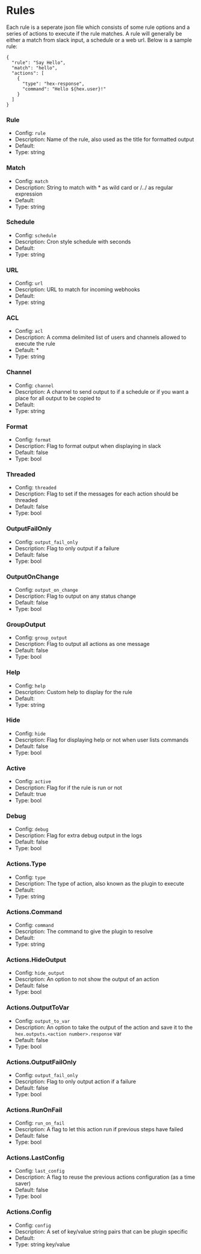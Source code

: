 # Rules

Each rule is a seperate json file which consists of some rule options and a series of actions to execute if the rule matches. A rule will generally be either a match from slack input, a schedule or a web url. Below is a sample rule:

```
{
  "rule": "Say Hello",
  "match": "hello",
  "actions": [
    {
      "type": "hex-response",
      "command": "Hello ${hex.user}!"
    }
  ]
}
```

### Rule
- Config: `rule`
- Description: Name of the rule, also used as the title for formatted output
- Default:
- Type: string

### Match
- Config: `match`
- Description: String to match with * as wild card or /../ as regular expression
- Default:
- Type: string

### Schedule
- Config: `schedule`
- Description: Cron style schedule with seconds
- Default:
- Type: string

### URL
- Config: `url`
- Description: URL to match for incoming webhooks
- Default:
- Type: string

### ACL
- Config: `acl`
- Description: A comma delimited list of users and channels allowed to execute the rule
- Default: *
- Type: string

### Channel
- Config: `channel`
- Description: A channel to send output to if a schedule or if you want a place for all output to be copied to
- Default:
- Type: string

### Format
- Config: `format`
- Description: Flag to format output when displaying in slack
- Default: false
- Type: bool

### Threaded
- Config: `threaded`
- Description: Flag to set if the messages for each action should be threaded
- Default: false
- Type: bool

### OutputFailOnly
- Config: `output_fail_only`
- Description: Flag to only output if a failure
- Default: false
- Type: bool

### OutputOnChange
- Config: `output_on_change`
- Description: Flag to output on any status change
- Default: false
- Type: bool

### GroupOutput
- Config: `group_output`
- Description: Flag to output all actions as one message
- Default: false
- Type: bool

### Help
- Config: `help`
- Description: Custom help to display for the rule
- Default:
- Type: string

### Hide
- Config: `hide`
- Description: Flag for displaying help or not when user lists commands
- Default: false
- Type: bool

### Active
- Config: `active`
- Description: Flag for if the rule is run or not
- Default: true
- Type: bool

### Debug
- Config: `debug`
- Description: Flag for extra debug output in the logs
- Default: false
- Type: bool

### Actions.Type
- Config: `type`
- Description: The type of action, also known as the plugin to execute
- Default:
- Type: string

### Actions.Command
- Config: `command`
- Description: The command to give the plugin to resolve
- Default:
- Type: string

### Actions.HideOutput
- Config: `hide_output`
- Description: An option to not show the output of an action
- Default: false
- Type: bool

### Actions.OutputToVar
- Config: `output_to_var`
- Description: An option to take the output of the action and save it to the `hex.outputs.<action number>.response` var
- Default: false
- Type: bool

### Actions.OutputFailOnly
- Config: `output_fail_only`
- Description: Flag to only output action if a failure
- Default: false
- Type: bool

### Actions.RunOnFail
- Config: `run_on_fail`
- Description: A flag to let this action run if previous steps have failed
- Default: false
- Type: bool

### Actions.LastConfig
- Config: `last_config`
- Description: A flag to reuse the previous actions configuration (as a time saver)
- Default: false
- Type: bool

### Actions.Config
- Config: `config`
- Description: A set of key/value string pairs that can be plugin specific
- Default:
- Type: string key/value

